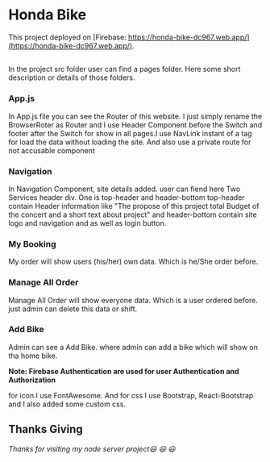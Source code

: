 # Honda Bike 

This project deployed on [Firebase: https://honda-bike-dc967.web.app/](https://honda-bike-dc967.web.app/).

## 

In the project src folder user can find a pages folder.
Here some short description or details of those folders.

### App.js

In App.js file you can see the Router of this website. I just simply rename the BrowserRoter as Router and I use Header Component before the Switch and footer after the Switch for show in all pages.I use NavLink instant of a tag for load the data without loading the site. And also use a private route for not accusable component 

### Navigation

In Navigation Component, site details added. 
user can fiend here Two Services header div. One is top-header and header-bottom
top-header contain Header information like "The propose of this project total Budget of the concert and a short text about project" and header-bottom contain site logo and navigation and as well as login button. 


### My Booking

My order will show users (his/her) own data. Which is he/She order before. 

### Manage All Order

Manage All Order will show everyone data. Which is a user ordered before. just admin can delete this data or shift.

### Add Bike

Admin can see a Add Bike. where admin can add a bike which will show on tha home bike. 

**Note:  Firebase Authentication are used for user Authentication and Authorization**

for icon I use FontAwesome. And for css I use Bootstrap, React-Bootstrap and I also added some custom css. 

## Thanks Giving

*Thanks for visiting my node server project:smiley: :smiley: :smiley:*